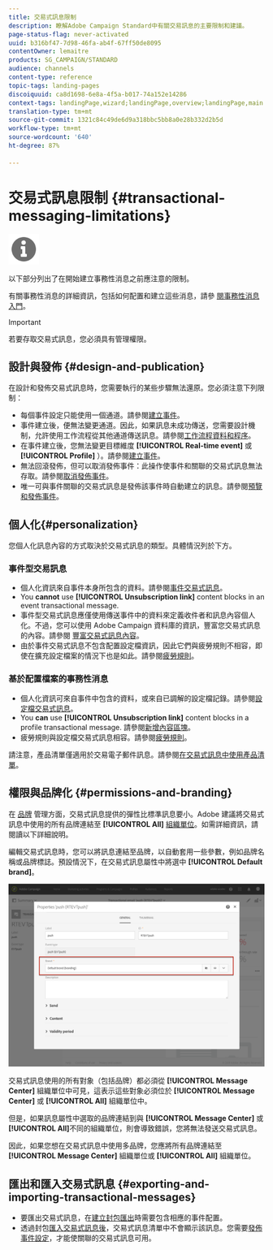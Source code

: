 ```yaml
---
title: 交易式訊息限制
description: 瞭解Adobe Campaign Standard中有關交易訊息的主要限制和建議。
page-status-flag: never-activated
uuid: b316bf47-7d98-46fa-ab4f-67ff50de8095
contentOwner: lemaitre
products: SG_CAMPAIGN/STANDARD
audience: channels
content-type: reference
topic-tags: landing-pages
discoiquuid: ca8d1698-6e8a-4f5a-b017-74a152e14286
context-tags: landingPage,wizard;landingPage,overview;landingPage,main
translation-type: tm+mt
source-git-commit: 1321c84c49de6d9a318bbc5bb8a0e28b332d2b5d
workflow-type: tm+mt
source-wordcount: '640'
ht-degree: 87%

---
```



# 交易式訊息限制 {#transactional-messaging-limitations}

<img src="assets/do-not-localize/icon_concepts.svg" width="60px">

以下部分列出了在開始建立事務性消息之前應注意的限制。

有關事務性消息的詳細資訊，包括如何配置和建立這些消息，請參 [閱事務性消息入門](../../channels/using/getting-started-with-transactional-msg.md)。

>[!IMPORTANT]
>
>若要存取交易式訊息，您必須具有管理權限。

## 設計與發佈 {#design-and-publication}

在設計和發佈交易式訊息時，您需要執行的某些步驟無法還原。您必須注意下列限制：

* 每個事件設定只能使用一個通道。請參閱[建立事件](../../administration/using/configuring-transactional-messaging.md#creating-an-event)。
* 事件建立後，便無法變更通道。因此，如果訊息未成功傳送，您需要設計機制，允許使用工作流程從其他通道傳送訊息。請參閱[工作流程資料和程序](../../automating/using/get-started-workflows.md)。
* 在事件建立後，您無法變更目標維度 **[!UICONTROL Real-time event]** 或 **[!UICONTROL Profile]** ）。請參閱[建立事件](../../administration/using/configuring-transactional-messaging.md#creating-an-event)。
* 無法回滾發佈，但可以取消發佈事件：此操作使事件和關聯的交易式訊息無法存取。請參閱[取消發佈事件](../../administration/using/configuring-transactional-messaging.md#unpublishing-an-event)。
* 唯一可與事件關聯的交易式訊息是發佈該事件時自動建立的訊息。請參閱[預覽和發佈事件](../../administration/using/configuring-transactional-messaging.md#previewing-and-publishing-the-event)。

## 個人化{#personalization}

您個人化訊息內容的方式取決於交易式訊息的類型。具體情況列於下方。

### 事件型交易訊息

* 個人化資訊來自事件本身所包含的資料。請參閱[事件交易式訊息](../../channels/using/event-transactional-messages.md)。
* You **cannot** use **[!UICONTROL Unsubscription link]** content blocks in an event transactional message.
* 事件型交易式訊息應僅使用傳送事件中的資料來定義收件者和訊息內容個人化。不過，您可以使用 Adobe Campaign 資料庫的資訊，豐富您交易式訊息的內容。請參閱 [豐富交易式訊息內容](../../administration/using/configuring-transactional-messaging.md#enriching-the-transactional-message-content)。
* 由於事件交易式訊息不包含配置設定檔資訊，因此它們與疲勞規則不相容，即使在擴充設定檔案的情況下也是如此。請參閱[疲勞規則](../../sending/using/fatigue-rules.md)。

### 基於配置檔案的事務性消息

* 個人化資訊可來自事件中包含的資料，或來自已調解的設定檔記錄。請參閱[設定檔交易式訊息](../../channels/using/profile-transactional-messages.md)。
* You **can** use **[!UICONTROL Unsubscription link]** content blocks in a profile transactional message. 請參閱[新增內容區塊](../../designing/using/personalization.md#adding-a-content-block)。
* 疲勞規則與設定檔交易式訊息相容。請參閱[疲勞規則](../../sending/using/fatigue-rules.md)。

請注意，產品清單僅適用於交易電子郵件訊息。請參閱[在交易式訊息中使用產品清單](../../channels/using/event-transactional-messages.md#using-product-listings-in-a-transactional-message)。

## 權限與品牌化 {#permissions-and-branding}

在 [品牌](../../administration/using/branding.md) 管理方面，交易式訊息提供的彈性比標準訊息要小。Adobe 建議將交易式訊息中使用的所有品牌連結至 **[!UICONTROL All]** [組織單位](../../administration/using/organizational-units.md)。如需詳細資訊，請閱讀以下詳細說明。

編輯交易式訊息時，您可以將訊息連結至品牌，以自動套用一些參數，例如品牌名稱或品牌標誌。預設情況下，在交易式訊息屬性中將選中 **[!UICONTROL Default brand]**。

![](assets/message-center_branding.png)

交易式訊息使用的所有對象（包括品牌）都必須從 **[!UICONTROL Message Center]** 組織單位中可見，這表示這些對象必須位於 **[!UICONTROL Message Center]** 或 **[!UICONTROL All]** 組織單位中。

但是，如果訊息屬性中選取的品牌連結到與 **[!UICONTROL Message Center]** 或 **[!UICONTROL All]**&#x200B;不同的組織單位，則會導致錯誤，您將無法發送交易式訊息。

因此，如果您想在交易式訊息中使用多品牌，您應將所有品牌連結至 **[!UICONTROL Message Center]** 組織單位或 **[!UICONTROL All]** 組織單位。

## 匯出和匯入交易式訊息 {#exporting-and-importing-transactional-messages}

* 要匯出交易式訊息，在[建立封包匯出](../../automating/using/managing-packages.md#creating-a-package)時需要包含相應的事件配置。
* 透過封包[匯入交易式訊息後](../../automating/using/managing-packages.md#importing-a-package)，交易式訊息清單中不會顯示該訊息。您需要[發佈事件設定](../../administration/using/configuring-transactional-messaging.md#previewing-and-publishing-the-event)，才能使關聯的交易式訊息可用。
